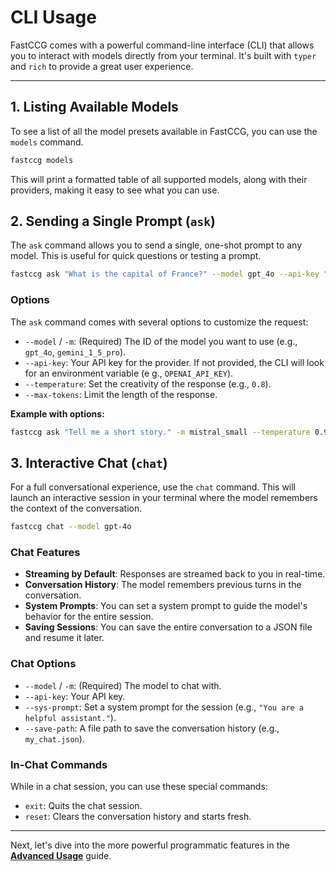 # CLI Usage

FastCCG comes with a powerful command-line interface (CLI) that allows you to interact with models directly from your terminal. It's built with `typer` and `rich` to provide a great user experience.

---

## 1. Listing Available Models

To see a list of all the model presets available in FastCCG, you can use the `models` command.

```bash
fastccg models
```

This will print a formatted table of all supported models, along with their providers, making it easy to see what you can use.

## 2. Sending a Single Prompt (`ask`)

The `ask` command allows you to send a single, one-shot prompt to any model. This is useful for quick questions or testing a prompt.

```bash
fastccg ask "What is the capital of France?" --model gpt_4o --api-key "sk-...
```

### Options

The `ask` command comes with several options to customize the request:

-   `--model` / `-m`: (Required) The ID of the model you want to use (e.g., `gpt_4o`, `gemini_1_5_pro`).
-   `--api-key`: Your API key for the provider. If not provided, the CLI will look for an environment variable (e g., `OPENAI_API_KEY`).
-   `--temperature`: Set the creativity of the response (e.g., `0.8`).
-   `--max-tokens`: Limit the length of the response.

**Example with options:**

```bash
fastccg ask "Tell me a short story." -m mistral_small --temperature 0.9 --max-tokens 100
```

## 3. Interactive Chat (`chat`)

For a full conversational experience, use the `chat` command. This will launch an interactive session in your terminal where the model remembers the context of the conversation.

```bash
fastccg chat --model gpt-4o
```

### Chat Features

-   **Streaming by Default**: Responses are streamed back to you in real-time.
-   **Conversation History**: The model remembers previous turns in the conversation.
-   **System Prompts**: You can set a system prompt to guide the model's behavior for the entire session.
-   **Saving Sessions**: You can save the entire conversation to a JSON file and resume it later.

### Chat Options

-   `--model` / `-m`: (Required) The model to chat with.
-   `--api-key`: Your API key.
-   `--sys-prompt`: Set a system prompt for the session (e.g., `"You are a helpful assistant."`).
-   `--save-path`: A file path to save the conversation history (e.g., `my_chat.json`).

### In-Chat Commands

While in a chat session, you can use these special commands:

-   `exit`: Quits the chat session.
-   `reset`: Clears the conversation history and starts fresh.

---

Next, let's dive into the more powerful programmatic features in the **[Advanced Usage](./advanced_usage.md)** guide.
